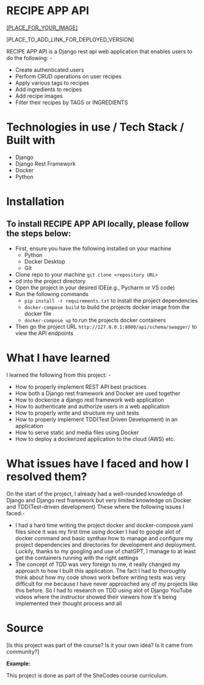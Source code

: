 
# RECIPE APP API

[[PLACE_FOR_YOUR_IMAGE]]()

[PLACE_TO_ADD_LINK_FOR_DEPLOYED_VERSION]

RECIPE APP API is a Django rest api web application that enables users to do the following: -

- Create authenticated users
- Perform CRUD operations on user recipes
- Apply various tags to recipes
- Add ingredients to recipes
- Add recipe images
- Filter their recipes by TAGS or INGREDIENTS

# Technologies in use / Tech Stack / Built with

- Django
- Django Rest Framework
- Docker
- Python

# Installation

## To install RECIPE APP API locally, please follow the steps below:

- First, ensure you have the following installed on your machine
    - Python
    - Docker Desktop
    - Git
- Clone repo to your machine `git clone <repository URL>`
- cd into the project directory
- Open the project in your desired IDE(e.g., Pycharm or VS code)
- Run the following commands
    - `pip install -r requirements.txt` to install the project dependencies
    - `docker-compose build` to build the projects docker image from the docker file
    - `docker-compose up` to run the projects docker containers
- Then go the project URL `http://127.0.0.1:8000/api/schema/swagger/` to view the API endpoints

# What I have learned

I learned the following from this project: -

- How to properly implement REST API best practices
- How both a Django rest framework and Docker are used together
- How to dockerize a django rest framework web application
- How to authenticate and authorize users in a web application
- How to properly write and structure my unit tests
- How to properly implement TDD(Test Driven Development) in an application
- How to serve static and media files using Docker
- How to deploy a dockerized application to the cloud (AWS) etc.

# What issues have I faced and how I resolved them?

On the start of the project, I already had a well-rounded knowledge of Django and Django rest framework but very limited
knowledge
on Docker and TDD(Test-driven development)
These where the following issues I faced:-

- I had a hard time writing the project docker and docker-compose.yaml files since it was my first time using docker I
  had to google alot of docker
  command and basic synthax how to manage and configure my project dependencies and directories for development and
  deployment. Luckily,
  thanks to my googling and use of chatGPT, I manage to at least get the containers running with the right settings
- The concept of TDD was very foreign to me, it really changed my approach to how I built this application.
  The fact I had to thoroughly think about how my code shows work before writing tests was very difficult for me because
  I have never approached any of my
  projects like this before. So I had to research on TDD using alot of Django YouTube videos where the instructor showed
  their viewers how it's being implemented their
  thought process and all

# Source

[Is this project was part of the course? Is it your own idea? Is it came from community?]

**Example:**

This project is done as part of the SheCodes course curriculum. 


